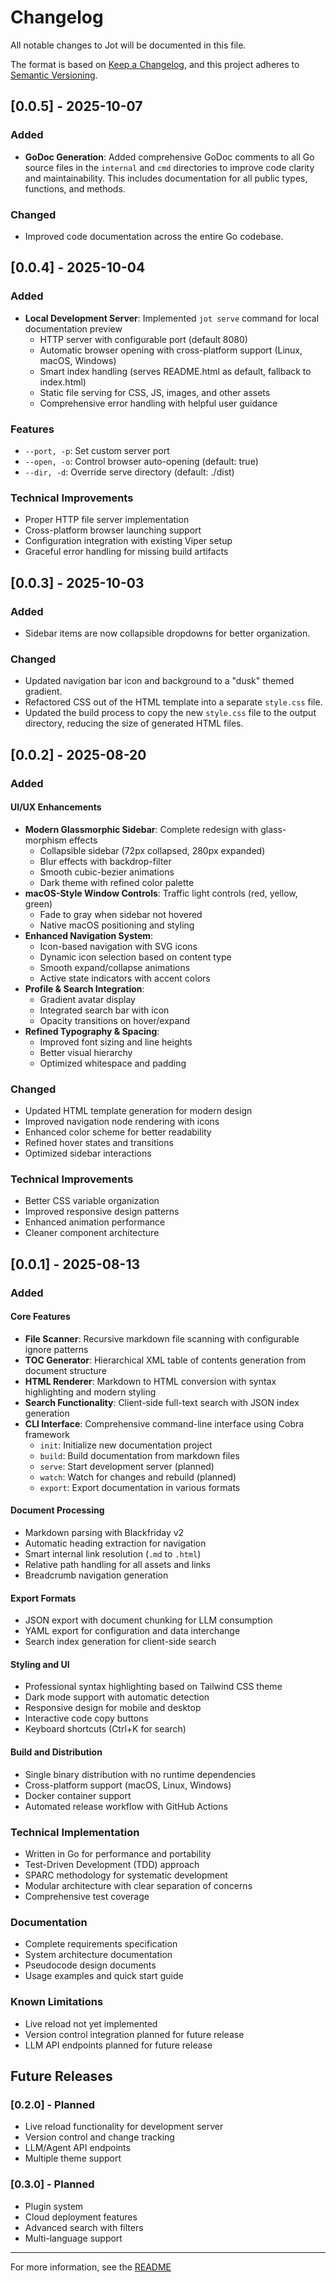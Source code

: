# Changelog

All notable changes to Jot will be documented in this file.

The format is based on [Keep a Changelog](https://keepachangelog.com/en/1.0.0/),
and this project adheres to [Semantic Versioning](https://semver.org/spec/v2.0.0.html).

## [0.0.5] - 2025-10-07

### Added
- **GoDoc Generation**: Added comprehensive GoDoc comments to all Go source files in the `internal` and `cmd` directories to improve code clarity and maintainability. This includes documentation for all public types, functions, and methods.

### Changed
- Improved code documentation across the entire Go codebase.

## [0.0.4] - 2025-10-04

### Added
- **Local Development Server**: Implemented `jot serve` command for local documentation preview
  - HTTP server with configurable port (default 8080)
  - Automatic browser opening with cross-platform support (Linux, macOS, Windows)
  - Smart index handling (serves README.html as default, fallback to index.html)
  - Static file serving for CSS, JS, images, and other assets
  - Comprehensive error handling with helpful user guidance

### Features
- `--port, -p`: Set custom server port
- `--open, -o`: Control browser auto-opening (default: true)
- `--dir, -d`: Override serve directory (default: ./dist)

### Technical Improvements
- Proper HTTP file server implementation
- Cross-platform browser launching support
- Configuration integration with existing Viper setup
- Graceful error handling for missing build artifacts

## [0.0.3] - 2025-10-03

### Added
- Sidebar items are now collapsible dropdowns for better organization.

### Changed
- Updated navigation bar icon and background to a "dusk" themed gradient.
- Refactored CSS out of the HTML template into a separate `style.css` file.
- Updated the build process to copy the new `style.css` file to the output directory, reducing the size of generated HTML files.

## [0.0.2] - 2025-08-20

### Added

#### UI/UX Enhancements
- **Modern Glassmorphic Sidebar**: Complete redesign with glass-morphism effects
  - Collapsible sidebar (72px collapsed, 280px expanded)
  - Blur effects with backdrop-filter
  - Smooth cubic-bezier animations
  - Dark theme with refined color palette
- **macOS-Style Window Controls**: Traffic light controls (red, yellow, green)
  - Fade to gray when sidebar not hovered
  - Native macOS positioning and styling
- **Enhanced Navigation System**:
  - Icon-based navigation with SVG icons
  - Dynamic icon selection based on content type
  - Smooth expand/collapse animations
  - Active state indicators with accent colors
- **Profile & Search Integration**:
  - Gradient avatar display
  - Integrated search bar with icon
  - Opacity transitions on hover/expand
- **Refined Typography & Spacing**:
  - Improved font sizing and line heights
  - Better visual hierarchy
  - Optimized whitespace and padding

### Changed
- Updated HTML template generation for modern design
- Improved navigation node rendering with icons
- Enhanced color scheme for better readability
- Refined hover states and transitions
- Optimized sidebar interactions

### Technical Improvements
- Better CSS variable organization
- Improved responsive design patterns
- Enhanced animation performance
- Cleaner component architecture

## [0.0.1] - 2025-08-13

### Added

#### Core Features
- **File Scanner**: Recursive markdown file scanning with configurable ignore patterns
- **TOC Generator**: Hierarchical XML table of contents generation from document structure
- **HTML Renderer**: Markdown to HTML conversion with syntax highlighting and modern styling
- **Search Functionality**: Client-side full-text search with JSON index generation
- **CLI Interface**: Comprehensive command-line interface using Cobra framework
  - `init`: Initialize new documentation project
  - `build`: Build documentation from markdown files
  - `serve`: Start development server (planned)
  - `watch`: Watch for changes and rebuild (planned)
  - `export`: Export documentation in various formats

#### Document Processing
- Markdown parsing with Blackfriday v2
- Automatic heading extraction for navigation
- Smart internal link resolution (`.md` to `.html`)
- Relative path handling for all assets and links
- Breadcrumb navigation generation

#### Export Formats
- JSON export with document chunking for LLM consumption
- YAML export for configuration and data interchange
- Search index generation for client-side search

#### Styling and UI
- Professional syntax highlighting based on Tailwind CSS theme
- Dark mode support with automatic detection
- Responsive design for mobile and desktop
- Interactive code copy buttons
- Keyboard shortcuts (Ctrl+K for search)

#### Build and Distribution
- Single binary distribution with no runtime dependencies
- Cross-platform support (macOS, Linux, Windows)
- Docker container support
- Automated release workflow with GitHub Actions

### Technical Implementation
- Written in Go for performance and portability
- Test-Driven Development (TDD) approach
- SPARC methodology for systematic development
- Modular architecture with clear separation of concerns
- Comprehensive test coverage

### Documentation
- Complete requirements specification
- System architecture documentation
- Pseudocode design documents
- Usage examples and quick start guide

### Known Limitations
- Live reload not yet implemented
- Version control integration planned for future release
- LLM API endpoints planned for future release

## Future Releases

### [0.2.0] - Planned
- Live reload functionality for development server
- Version control and change tracking
- LLM/Agent API endpoints
- Multiple theme support

### [0.3.0] - Planned
- Plugin system
- Cloud deployment features
- Advanced search with filters
- Multi-language support

---

For more information, see the [README](../../README.md)
